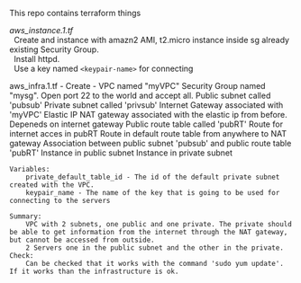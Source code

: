 This repo contains terraform things

*aws_instance.1.tf* <br />
&nbsp;&nbsp;Create and instance with amazn2 AMI, t2.micro instance inside sg already existing Security Group. <br />
&nbsp;&nbsp;Install httpd. <br />
&nbsp;&nbsp;Use a key named `<keypair-name>` for connecting <br />

aws_infra.1.tf - 
	Create - 
		VPC named "myVPC"
		Security Group named "mysg". Open port 22 to the world and accept all.
		Public subnet called 'pubsub'
		Private subnet called 'privsub'
		Internet Gateway associated with 'myVPC'
		Elastic IP
		NAT gateway associated with the elastic ip from before. Depeneds on internet gateway
		Public route table called 'pubRT'
		Route for internet acces in pubRT
		Route in default route table from anywhere to NAT gateway
		Association between public subnet 'pubsub' and public route table 'pubRT'
		Instance in public subnet
		Instance in private subnet

	Variables:
		private_default_table_id - The id of the default private subnet created with the VPC. 
		keypair_name - The name of the key that is going to be used for connecting to the servers

	Summary:
		VPC with 2 subnets, one public and one private. The private should be able to get information from the internet through the NAT gateway, but cannot be accessed from outside.
		2 Servers one in the public subnet and the other in the private.
	Check:	
		Can be checked that it works with the command 'sudo yum update'. If it works than the infrastructure is ok.
